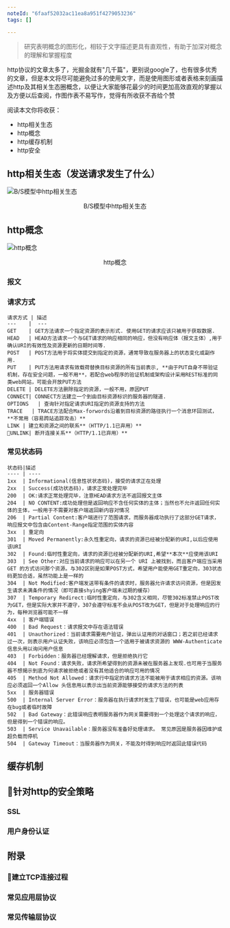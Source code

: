 ```yaml
---
noteId: "6faaf52032ac11ea8a951f4279053236"
tags: []

---
```



> 研究表明概念的图形化，相较于文字描述更具有直观性，有助于加深对概念的理解和掌握程度

http协议的文章太多了，光掘金就有"几千篇"，更别说google了，也有很多优秀的文章，但是本文将尽可能避免过多的使用文字，而是使用图形或者表格来刻画描述http及其相关生态圈概念，以便让大家能够花最少的时间更加高效直观的掌握以及方便以后查阅，作图作表不易写作，觉得有所收获不吝给个赞

阅读本文你将收获：

- http相关生态
- http概念
- http缓存机制
- http安全

## http相关生态（发送请求发生了什么）
![B/S模型中http相关生态](http://img.souche.com/f2e/2ba899acc4ae77962aa657ad4d86e4c7.jpg)
<center>B/S模型中http相关生态</center>

## http概念

![http概念](http://img.souche.com/f2e/c19976805409e92b4fc7e29c1243d62b.jpg)
<center>http概念</center>

### 报文

### 请求方式

    请求方式 | 描述
    ---    |  ---
    GET    | GET方法请求一个指定资源的表示形式. 使用GET的请求应该只被用于获取数据.
    HEAD   | HEAD方法请求一个与GET请求的响应相同的响应，但没有响应体（报文主体）,用于确认URI的有效性及资源更新的日期时间等.
    POST   | POST方法用于将实体提交到指定的资源，通常导致在服务器上的状态变化或副作用. 
    PUT    | PUT方法用请求有效载荷替换目标资源的所有当前表示, **由于PUT自身不带验证机制，存在安全问题，一般不用**，若配合web程序的验证机制或架构设计采用REST标准的同类web网站，可能会开放PUT方法
    DELETE | DELETE方法删除指定的资源，一般不用，原因PUT
    CONNECT| CONNECT方法建立一个到由目标资源标识的服务器的隧道.
    OPTIONS   | 查询针对指定请求URI指定的资源支持的方法
    TRACE   | TRACE方法配合Max-forwords沿着到目标资源的路径执行一个消息环回测试，**不常用（容易跨站追踪攻击）**
    LINK | 建立和资源之间的联系**（HTTP/1.1已弃用）**
    UNLINK| 断开连接关系**（HTTP/1.1已弃用）**
    
### 常见状态码
    状态码|描述
    ---- | ----
    1xx  | Informational(信息性状状态码)，接受的请求正在处理
    2xx  | Success(成功状态码)，请求正常处理完毕
    200  | OK:请求正常处理完毕，注意HEAD请求方法不返回报文主体
    204  | NO CONTENT:成功处理但是返回响应不含任何实体的主体；当然也不允许返回任何实体的主体，一般用于不需要对客户端返回新内容对情况
    206  | Partial Content:客户端进行了范围请求，而服务器成功执行了这部分GET请求，响应报文中包含由Content-Range指定范围的实体内容
    3xx  | 重定向
    301  | Moved Permanently:永久性重定向，请求的资源已经被分配新的URI,以后应使用该URI
    302  | Found:临时性重定向，请求的资源已经被分配新的URI,希望**本次**应使用该URI
    303  | See Other:对应当前请求的响应可以在另一个 URI 上被找到，而且客户端应当采用 GET 的方式访问那个资源。与302区别是如果POST方式，希望用户能使用GET重定向，303状态码更加合适，虽然功能上是一样的
    304  | Not Modified:客户端发送带有条件的请求时，服务器允许请求访问资源，但是因发生请求未满条件的情况（即可直接shying客户端未过期的缓存）
    307  | Temporary Redirect:临时性重定向，与302含义相同，尽管302标准禁止POST改为GET，但是实际大家并不遵守，307会遵守标准不会从POST改为GET，但是对于处理响应的行为，每种浏览器可能不一样
    4xx  | 客户端错误
    400  | Bad Request：请求报文中存在语法错误
    401  | Unauthorized：当前请求需要用户验证，弹出认证用的对话窗口；若之前已经请求过一次，则表示用户认证失败，该响应必须包含一个适用于被请求资源的 WWW-Authenticate 信息头用以询问用户信息
    403  | Forbidden：服务器已经理解请求，但是拒绝执行它
    404  | Not Found：请求失败，请求所希望得到的资源未被在服务器上发现.也可用于当服务器不想揭示到底为何请求被拒绝或者没有其他适合的响应可用的情况
    405  | Method Not Allowed：请求行中指定的请求方法不能被用于请求相应的资源。该响应必须返回一个Allow 头信息用以表示出当前资源能够接受的请求方法的列表
    5xx  | 服务器错误
    500  | Internal Server Error：服务器在执行请求时发生了错误，也可能是web应用存在bug或者临时故障
    502  | Bad Gateway：此错误响应表明服务器作为网关需要得到一个处理这个请求的响应，但是得到一个错误的响应。
    503  | Service Unavailable：服务器没有准备好处理请求。 常见原因是服务器因维护或超负载而停机
    504  | Gateway Timeout：当服务器作为网关，不能及时得到响应时返回此错误代码



## 缓存机制

## 针对http的安全策略

### SSL

### 用户身份认证

## 附录

### 建立TCP连接过程

### 常见应用层协议

### 常见传输层协议









